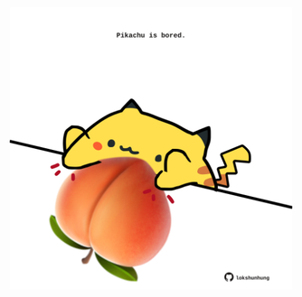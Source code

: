 <!-- built at 13/11/2023, 13:02:22 UTC -->
<p align="center">
  <img width="500" height="500" src="./ReadmeImage.svg">
</p>
